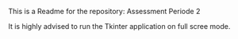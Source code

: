 This is a Readme for the repository: Assessment Periode 2

It is highly advised to run the Tkinter application on full scree mode.